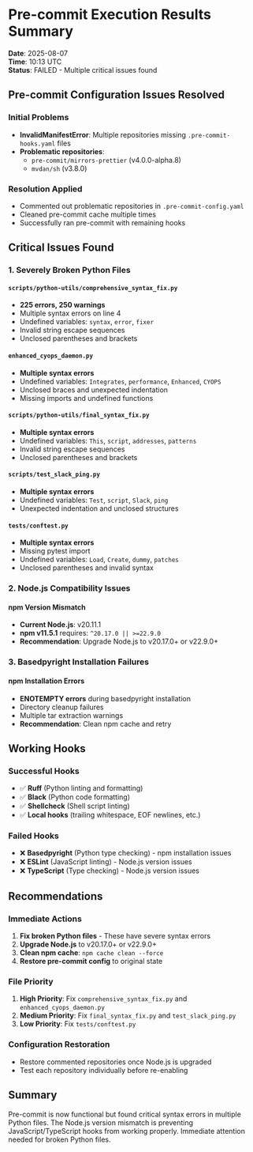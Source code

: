 # Pre-commit Execution Results Summary

**Date**: 2025-08-07  
**Time**: 10:13 UTC  
**Status**: FAILED - Multiple critical issues found

## Pre-commit Configuration Issues Resolved

### Initial Problems
- **InvalidManifestError**: Multiple repositories missing `.pre-commit-hooks.yaml` files
- **Problematic repositories**:
  - `pre-commit/mirrors-prettier` (v4.0.0-alpha.8)
  - `mvdan/sh` (v3.8.0)

### Resolution Applied
- Commented out problematic repositories in `.pre-commit-config.yaml`
- Cleaned pre-commit cache multiple times
- Successfully ran pre-commit with remaining hooks

## Critical Issues Found

### 1. Severely Broken Python Files

#### `scripts/python-utils/comprehensive_syntax_fix.py`
- **225 errors, 250 warnings**
- Multiple syntax errors on line 4
- Undefined variables: `syntax`, `error`, `fixer`
- Invalid string escape sequences
- Unclosed parentheses and brackets

#### `enhanced_cyops_daemon.py`
- **Multiple syntax errors**
- Undefined variables: `Integrates`, `performance`, `Enhanced`, `CYOPS`
- Unclosed braces and unexpected indentation
- Missing imports and undefined functions

#### `scripts/python-utils/final_syntax_fix.py`
- **Multiple syntax errors**
- Undefined variables: `This`, `script`, `addresses`, `patterns`
- Invalid string escape sequences
- Unclosed parentheses and brackets

#### `scripts/test_slack_ping.py`
- **Multiple syntax errors**
- Undefined variables: `Test`, `script`, `Slack`, `ping`
- Unexpected indentation and unclosed structures

#### `tests/conftest.py`
- **Multiple syntax errors**
- Missing pytest import
- Undefined variables: `Load`, `Create`, `dummy`, `patches`
- Unclosed parentheses and invalid syntax

### 2. Node.js Compatibility Issues

#### npm Version Mismatch
- **Current Node.js**: v20.11.1
- **npm v11.5.1** requires: `^20.17.0 || >=22.9.0`
- **Recommendation**: Upgrade Node.js to v20.17.0+ or v22.9.0+

### 3. Basedpyright Installation Failures

#### npm Installation Errors
- **ENOTEMPTY errors** during basedpyright installation
- Directory cleanup failures
- Multiple tar extraction warnings
- **Recommendation**: Clean npm cache and retry

## Working Hooks

### Successful Hooks
- ✅ **Ruff** (Python linting and formatting)
- ✅ **Black** (Python code formatting)
- ✅ **Shellcheck** (Shell script linting)
- ✅ **Local hooks** (trailing whitespace, EOF newlines, etc.)

### Failed Hooks
- ❌ **Basedpyright** (Python type checking) - npm installation issues
- ❌ **ESLint** (JavaScript linting) - Node.js version issues
- ❌ **TypeScript** (Type checking) - Node.js version issues

## Recommendations

### Immediate Actions
1. **Fix broken Python files** - These have severe syntax errors
2. **Upgrade Node.js** to v20.17.0+ or v22.9.0+
3. **Clean npm cache**: `npm cache clean --force`
4. **Restore pre-commit config** to original state

### File Priority
1. **High Priority**: Fix `comprehensive_syntax_fix.py` and `enhanced_cyops_daemon.py`
2. **Medium Priority**: Fix `final_syntax_fix.py` and `test_slack_ping.py`
3. **Low Priority**: Fix `tests/conftest.py`

### Configuration Restoration
- Restore commented repositories once Node.js is upgraded
- Test each repository individually before re-enabling

## Summary
Pre-commit is now functional but found critical syntax errors in multiple Python files. The Node.js version mismatch is preventing JavaScript/TypeScript hooks from working properly. Immediate attention needed for broken Python files.
